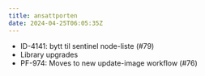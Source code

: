 ```yaml
---
title: ansattporten
date: 2024-04-25T06:05:35Z
---
```

- ID-4141: bytt til sentinel node-liste (#79)
- Library upgrades
- PF-974: Moves to new update-image workflow (#76)

